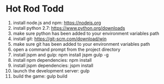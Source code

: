 # Hot Rod Todd

1. install node.js and npm: https://nodejs.org
2. install python 2.7: https://www.python.org/downloads
3. make sure python has been added to your environment variables path
4. install git: https://git-scm.com/download/win
5. make sure git has been added to your environment variables path
6. open a command prompt from the project directory
7. install jspm and gulp: npm install jspm gulp -g
8. install npm dependencies: npm install
9. install jspm dependencies: jspm install
10. launch the development server: gulp
11. build the game: gulp build
